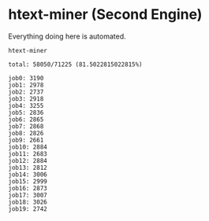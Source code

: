 # htext-miner (Second Engine)

Everything doing here is automated.

```
htext-miner

total: 58050/71225 (81.5022815022815%)

job0: 3190
job1: 2978
job2: 2737
job3: 2918
job4: 3255
job5: 2836
job6: 2865
job7: 2868
job8: 2826
job9: 2661
job10: 2884
job11: 2683
job12: 2884
job13: 2812
job14: 3006
job15: 2999
job16: 2873
job17: 3007
job18: 3026
job19: 2742
```